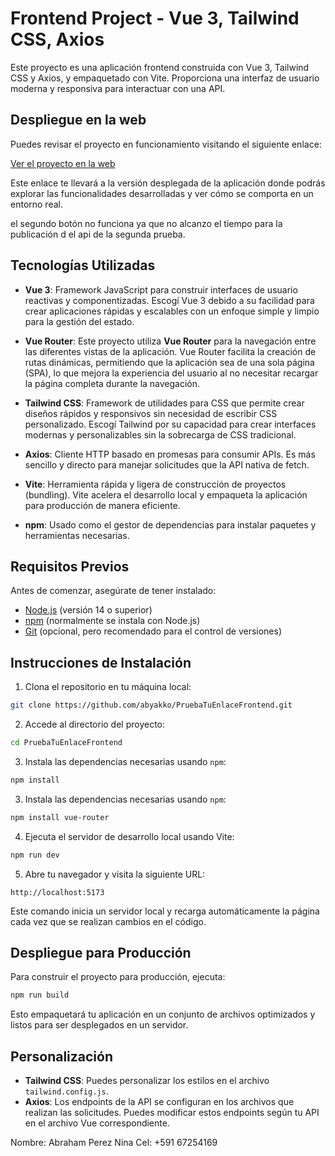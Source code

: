 
# Frontend Project - Vue 3, Tailwind CSS, Axios

Este proyecto es una aplicación frontend construida con Vue 3, Tailwind CSS y Axios, y empaquetado con Vite. Proporciona una interfaz de usuario moderna y responsiva para interactuar con una API.

## Despliegue en la web

Puedes revisar el proyecto en funcionamiento visitando el siguiente enlace:

[Ver el proyecto en la web](https://pruebayuenlacefrontend.vercel.app/)

Este enlace te llevará a la versión desplegada de la aplicación donde podrás explorar las funcionalidades desarrolladas y ver cómo se comporta en un entorno real.

el segundo botón no funciona ya que no alcanzo el tiempo para la publicación d el api de la segunda prueba.


## Tecnologías Utilizadas

- **Vue 3**: Framework JavaScript para construir interfaces de usuario reactivas y componentizadas. Escogí Vue 3 debido a su facilidad para crear aplicaciones rápidas y escalables con un enfoque simple y limpio para la gestión del estado.

- **Vue Router**: Este proyecto utiliza **Vue Router** para la navegación entre las diferentes vistas de la aplicación. Vue Router facilita la creación de rutas dinámicas, permitiendo que la aplicación sea de una sola página (SPA), lo que mejora la experiencia del usuario al no necesitar recargar la página completa durante la navegación.

- **Tailwind CSS**: Framework de utilidades para CSS que permite crear diseños rápidos y responsivos sin necesidad de escribir CSS personalizado. Escogí Tailwind por su capacidad para crear interfaces modernas y personalizables sin la sobrecarga de CSS tradicional.
- **Axios**: Cliente HTTP basado en promesas para consumir APIs. Es más sencillo y directo para manejar solicitudes que la API nativa de fetch.
- **Vite**: Herramienta rápida y ligera de construcción de proyectos (bundling). Vite acelera el desarrollo local y empaqueta la aplicación para producción de manera eficiente.
- **npm**: Usado como el gestor de dependencias para instalar paquetes y herramientas necesarias.

## Requisitos Previos

Antes de comenzar, asegúrate de tener instalado:

- [Node.js](https://nodejs.org/en/) (versión 14 o superior)
- [npm](https://www.npmjs.com/) (normalmente se instala con Node.js)
- [Git](https://git-scm.com/) (opcional, pero recomendado para el control de versiones)

## Instrucciones de Instalación

1. Clona el repositorio en tu máquina local:

```bash
git clone https://github.com/abyakko/PruebaTuEnlaceFrontend.git
```

2. Accede al directorio del proyecto:

```bash
cd PruebaTuEnlaceFrontend
```

3. Instala las dependencias necesarias usando `npm`:

```bash
npm install
```

3. Instala las dependencias necesarias usando `npm`:

```bash
npm install vue-router
```

4. Ejecuta el servidor de desarrollo local usando Vite:

```bash
npm run dev
```

5. Abre tu navegador y visita la siguiente URL:

```
http://localhost:5173
```

Este comando inicia un servidor local y recarga automáticamente la página cada vez que se realizan cambios en el código.

## Despliegue para Producción

Para construir el proyecto para producción, ejecuta:

```bash
npm run build
```

Esto empaquetará tu aplicación en un conjunto de archivos optimizados y listos para ser desplegados en un servidor.


## Personalización

- **Tailwind CSS**: Puedes personalizar los estilos en el archivo `tailwind.config.js`.
- **Axios**: Los endpoints de la API se configuran en los archivos que realizan las solicitudes. Puedes modificar estos endpoints según tu API en el archivo Vue correspondiente.


Nombre: Abraham Perez Nina
Cel: +591 67254169

